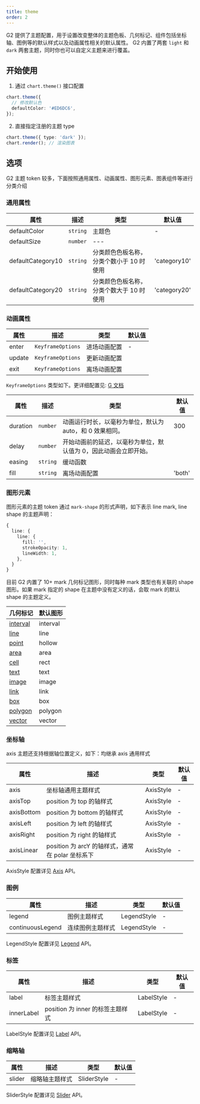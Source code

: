 ```yaml
---
title: theme
order: 2
---
```


G2 提供了主题配置，用于设置改变整体的主题色板、几何标记、组件包括坐标轴、图例等的默认样式以及动画属性相关的默认属性。
G2 内置了两套 `light` 和 `dark` 两套主题，同时你也可以自定义主题来进行覆盖。

## 开始使用

1. 通过 `chart.theme()` 接口配置

```ts
chart.theme({
  // 修改默认色
  defaultColor: '#ED6DC6',
});
```

2. 直接指定注册的主题 type

```ts
chart.theme({ type: 'dark' });
chart.render(); // 渲染图表
```

## 选项

G2 主题 token 较多，下面按照通用属性、动画属性、图形元素、图表组件等进行分类介绍

### 通用属性

| 属性              | 描述     | 类型                                     | 默认值       |
| ----------------- | -------- | ---------------------------------------- | ------------ |
| defaultColor      | `string` | 主题色                                   | -            |
| defaultSize       | `number` | ---                                      |
| defaultCategory10 | `string` | 分类颜色色板名称，分类个数小于 10 时使用 | 'category10' |
| defaultCategory20 | `string` | 分类颜色色板名称，分类个数大于 10 时使用 | 'category20' |

### 动画属性

| 属性   | 描述              | 类型         | 默认值 |
| ------ | ----------------- | ------------ | ------ |
| enter  | `KeyframeOptions` | 进场动画配置 | -      |
| update | `KeyframeOptions` | 更新动画配置 |
| exit   | `KeyframeOptions` | 离场动画配置 |        |

`KeyframeOptions` 类型如下。更详细配置见: [G 文档](https://g.antv.antgroup.com/api/animation/waapi#effecttiming)

| 属性     | 描述     | 类型                                                             | 默认值 |
| -------- | -------- | ---------------------------------------------------------------- | ------ |
| duration | `number` | 动画运行时长，以毫秒为单位，默认为 auto，和 0 效果相同。         | 300    |
| delay    | `number` | 开始动画前的延迟，以毫秒为单位，默认值为 0，因此动画会立即开始。 |
| easing   | `string` | 缓动函数                                                         |        |
| fill     | `string` | 离场动画配置                                                     | 'both' |

### 图形元素

图形元素的主题 token 通过 `mark-shape` 的形式声明，如下表示 line mark, line shape 的主题声明：

```ts
{
  line: {
    line: {
      fill: '',
      strokeOpacity: 1,
      lineWidth: 1,
    },
  }
}
```

目前 G2 内置了 10+ mark 几何标记图形，同时每种 mark 类型也有关联的 shape 图形。如果 mark 指定的 shape 在主题中没有定义的话，会取 mark 的默认 shape 的主题定义。

| 几何标记                       | 默认图形 |
| ------------------------------ | -------- |
| [interval](/api/mark/interval) | interval |
| [line](/api/mark/line)         | line     |
| [point](/api/mark/point)       | hollow   |
| [area](/api/mark/area)         | area     |
| [cell](/api/mark/cell)         | rect     |
| [text](/api/mark/text)         | text     |
| [image](/api/mark/image)       | image    |
| [link](/api/mark/link)         | link     |
| [box](/api/mark/box)           | box      |
| [polygon](/api/mark/polygon)   | polygon  |
| [vector](/api/mark/vector)     | vector   |

### 坐标轴

axis 主题还支持根据轴位置定义，如下：均继承 axis 通用样式

| 属性       | 描述                                             | 类型      | 默认值 |
| ---------- | ------------------------------------------------ | --------- | ------ |
| axis       | 坐标轴通用主题样式                               | AxisStyle | -      |
| axisTop    | position 为 top 的轴样式                         | AxisStyle | -      |
| axisBottom | position 为 bottom 的轴样式                      | AxisStyle | -      |
| axisLeft   | position 为 left 的轴样式                        | AxisStyle | -      |
| axisRight  | position 为 right 的轴样式                       | AxisStyle | -      |
| axisLinear   | position 为 arcY 的轴样式，通常在 polar 坐标系下 | AxisStyle | -      |

AxisStyle 配置详见 [Axis](/api/component/axis) API。

### 图例

| 属性             | 描述             | 类型        | 默认值 |
| ---------------- | ---------------- | ----------- | ------ |
| legend           | 图例主题样式     | LegendStyle | -      |
| continuousLegend | 连续图例主题样式 | LegendStyle | -      |

LegendStyle 配置详见 [Legend](/api/component/legend) API。

### 标签

| 属性       | 描述                             | 类型       | 默认值 |
| ---------- | -------------------------------- | ---------- | ------ |
| label      | 标签主题样式                     | LabelStyle | -      |
| innerLabel | position 为 inner 的标签主题样式 | LabelStyle | -      |

LabelStyle 配置详见 [Label](/api/label/overview) API。

### 缩略轴

| 属性   | 描述           | 类型        | 默认值 |
| ------ | -------------- | ----------- | ------ |
| slider | 缩略轴主题样式 | SliderStyle | -      |

SliderStyle 配置详见 [Slider](/api/component/slider) API。

<!-- ### 滚动条 -->

<!-- ### 时间条 -->
